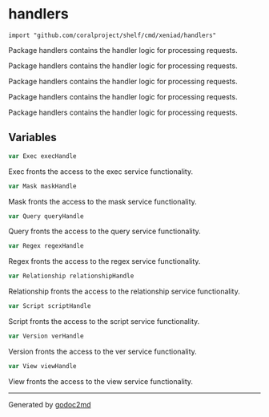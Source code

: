 
# handlers
    import "github.com/coralproject/shelf/cmd/xeniad/handlers"

Package handlers contains the handler logic for processing requests.

Package handlers contains the handler logic for processing requests.

Package handlers contains the handler logic for processing requests.

Package handlers contains the handler logic for processing requests.

Package handlers contains the handler logic for processing requests.





## Variables
``` go
var Exec execHandle
```
Exec fronts the access to the exec service functionality.

``` go
var Mask maskHandle
```
Mask fronts the access to the mask service functionality.

``` go
var Query queryHandle
```
Query fronts the access to the query service functionality.

``` go
var Regex regexHandle
```
Regex fronts the access to the regex service functionality.

``` go
var Relationship relationshipHandle
```
Relationship fronts the access to the relationship service functionality.

``` go
var Script scriptHandle
```
Script fronts the access to the script service functionality.

``` go
var Version verHandle
```
Version fronts the access to the ver service functionality.

``` go
var View viewHandle
```
View fronts the access to the view service functionality.









- - -
Generated by [godoc2md](http://godoc.org/github.com/davecheney/godoc2md)